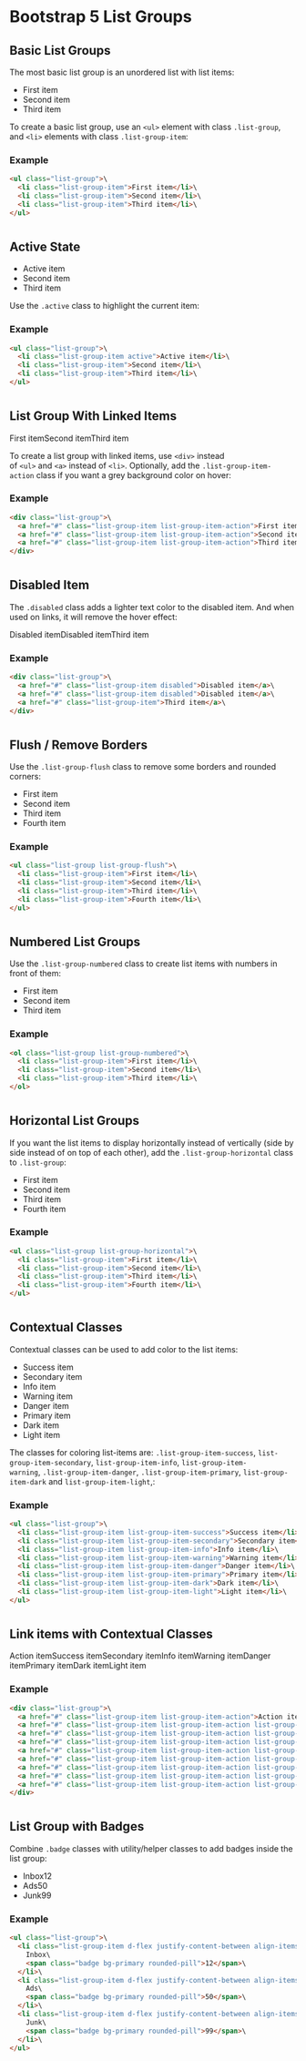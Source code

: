 Bootstrap 5 List Groups
=======================

Basic List Groups
-----------------

The most basic list group is an unordered list with list items:

-   First item
-   Second item
-   Third item

To create a basic list group, use an `<ul>` element with class `.list-group`, and `<li>` elements with class `.list-group-item`:

### Example
``` html
<ul class="list-group">\
  <li class="list-group-item">First item</li>\
  <li class="list-group-item">Second item</li>\
  <li class="list-group-item">Third item</li>\
</ul>
```
#

Active State
------------

-   Active item
-   Second item
-   Third item

Use the `.active` class to highlight the current item:

### Example
``` html
<ul class="list-group">\
  <li class="list-group-item active">Active item</li>\
  <li class="list-group-item">Second item</li>\
  <li class="list-group-item">Third item</li>\
</ul>
```
#

#

List Group With Linked Items
----------------------------

First itemSecond itemThird item

To create a list group with linked items, use `<div>` instead of `<ul>` and `<a>` instead of `<li>`. Optionally, add the `.list-group-item-action` class if you want a grey background color on hover:

### Example
``` html
<div class="list-group">\
  <a href="#" class="list-group-item list-group-item-action">First item</a>\
  <a href="#" class="list-group-item list-group-item-action">Second item</a>\
  <a href="#" class="list-group-item list-group-item-action">Third item</a>\
</div>
```
#

Disabled Item
-------------

The `.disabled` class adds a lighter text color to the disabled item. And when used on links, it will remove the hover effect:

Disabled itemDisabled itemThird item

### Example
``` html
<div class="list-group">\
  <a href="#" class="list-group-item disabled">Disabled item</a>\
  <a href="#" class="list-group-item disabled">Disabled item</a>\
  <a href="#" class="list-group-item">Third item</a>\
</div>
```
#

Flush / Remove Borders
----------------------

Use the `.list-group-flush` class to remove some borders and rounded corners:

-   First item
-   Second item
-   Third item
-   Fourth item

### Example
``` html
<ul class="list-group list-group-flush">\
  <li class="list-group-item">First item</li>\
  <li class="list-group-item">Second item</li>\
  <li class="list-group-item">Third item</li>\
  <li class="list-group-item">Fourth item</li>\
</ul>
```

#

Numbered List Groups
--------------------

Use the `.list-group-numbered` class to create list items with numbers in front of them:

-   First item
-   Second item
-   Third item

### Example
``` html
<ol class="list-group list-group-numbered">\
  <li class="list-group-item">First item</li>\
  <li class="list-group-item">Second item</li>\
  <li class="list-group-item">Third item</li>\
</ol>
```

#

Horizontal List Groups
----------------------

If you want the list items to display horizontally instead of vertically (side by side instead of on top of each other), add the `.list-group-horizontal` class to `.list-group`:

-   First item
-   Second item
-   Third item
-   Fourth item

### Example
``` html
<ul class="list-group list-group-horizontal">\
  <li class="list-group-item">First item</li>\
  <li class="list-group-item">Second item</li>\
  <li class="list-group-item">Third item</li>\
  <li class="list-group-item">Fourth item</li>\
</ul>
```
#

Contextual Classes
------------------

Contextual classes can be used to add color to the list items:

-   Success item
-   Secondary item
-   Info item
-   Warning item
-   Danger item
-   Primary item
-   Dark item
-   Light item

The classes for coloring list-items are: `.list-group-item-success`, `list-group-item-secondary`, `list-group-item-info`, `list-group-item-warning`, `.list-group-item-danger`, `.list-group-item-primary`, `list-group-item-dark` and `list-group-item-light`,:

### Example
``` html
<ul class="list-group">\
  <li class="list-group-item list-group-item-success">Success item</li>\
  <li class="list-group-item list-group-item-secondary">Secondary item</li>\
  <li class="list-group-item list-group-item-info">Info item</li>\
  <li class="list-group-item list-group-item-warning">Warning item</li>\
  <li class="list-group-item list-group-item-danger">Danger item</li>\
  <li class="list-group-item list-group-item-primary">Primary item</li>\
  <li class="list-group-item list-group-item-dark">Dark item</li>\
  <li class="list-group-item list-group-item-light">Light item</li>\
</ul>
```

#

Link items with Contextual Classes
----------------------------------

Action itemSuccess itemSecondary itemInfo itemWarning itemDanger itemPrimary itemDark itemLight item

### Example
``` html
<div class="list-group">\
  <a href="#" class="list-group-item list-group-item-action">Action item</a>\
  <a href="#" class="list-group-item list-group-item-action list-group-item-success">Success item</a>\
  <a href="#" class="list-group-item list-group-item-action list-group-item-secondary">Secondary item</a>\
  <a href="#" class="list-group-item list-group-item-action list-group-item-info">Info item</a>\
  <a href="#" class="list-group-item list-group-item-action list-group-item-warning">Warning item</a>\
  <a href="#" class="list-group-item list-group-item-action list-group-item-danger">Danger item</a>\
  <a href="#" class="list-group-item list-group-item-action list-group-item-primary">Primary item</a>\
  <a href="#" class="list-group-item list-group-item-action list-group-item-dark">Dark item</a>\
  <a href="#" class="list-group-item list-group-item-action list-group-item-light">Light item</a>\
</div>
```

#

List Group with Badges
----------------------

Combine `.badge` classes with utility/helper classes to add badges inside the list group:

-   Inbox12
-   Ads50
-   Junk99

### Example
``` html
<ul class="list-group">\
  <li class="list-group-item d-flex justify-content-between align-items-center">\
    Inbox\
    <span class="badge bg-primary rounded-pill">12</span>\
  </li>\
  <li class="list-group-item d-flex justify-content-between align-items-center">\
    Ads\
    <span class="badge bg-primary rounded-pill">50</span>\
  </li>\
  <li class="list-group-item d-flex justify-content-between align-items-center">\
    Junk\
    <span class="badge bg-primary rounded-pill">99</span>\
  </li>\
</ul>
```